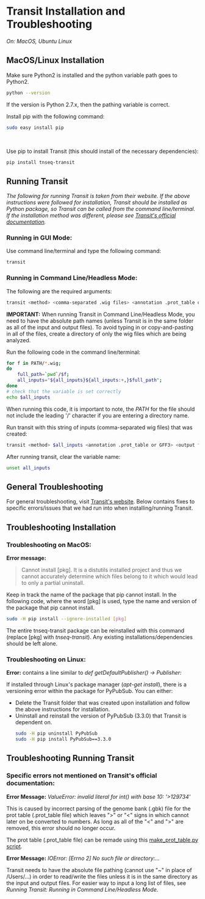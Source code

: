 Transit Installation and Troubleshooting
=============================
_On: MacOS, Ubuntu Linux_
</br>

MacOS/Linux Installation
-------------------------------
Make sure Python2 is installed and the python variable path goes to Python2.
```bash
python --version
```
If the version is Python 2.7.x, then the pathing variable is correct. 
</br>

Install pip with the following command:
```bash
sudo easy install pip 
``` 
</br>

Use pip to install Transit (this should install of the necessary dependencies):
```bash
pip install tnseq-transit
``` 

Running Transit
-------------------------------
<i> The following for running Transit is taken from their website. If the above instructions were followed for installation, Transit should be installed as Python package, so Transit can be called from the command line/terminal. If the installation method was different, please see [Transit's official documentation](https://transit.readthedocs.io/en/latest/transit_running.html). </i>

### Running in GUI Mode: ###
Use command line/terminal and type the following command:
```bash
transit
```

### Running in Command Line/Headless Mode: ###
The following are the required arguments:
```bash
transit <method> <comma-separated .wig files> <annotation .prot_table or GFF3> <output file> [Optional Arguments]
``` 
__IMPORTANT:__ When running Transit in Command Line/Headless Mode, you need to have the absolute path names (unless Transit is in the same folder as all of the input and output files). 
To avoid typing in or copy-and-pasting in all of the files, create a directory of only the wig files which are being analyzed. 

Run the following code in the command line/terminal:
```bash
for f in PATH/*.wig;
do
	full_path=`pwd`/$f;
	all_inputs="${all_inputs}${all_inputs:+,}$full_path";
done
# check that the variable is set correctly
echo $all_inputs 
```
When running this code, it is important to note, the _PATH_ for the file should not include the leading '/' character if you are entering a directory name.

Run transit with this string of inputs (comma-separated wig files) that was created:
```bash
transit <method> $all_inputs <annotation .prot_table or GFF3> <output file> [Optional Arguments]
```

After running transit, clear the variable name:
```bash 
unset all_inputs
``` 

General Troubleshooting
------------------------------
For general troubleshooting, visit [Transit's website](https://transit.readthedocs.io/en/latest/transit_install.html#troubleshooting). Below contains fixes to specific errors/issues that we had run into when installing/running Transit.

Troubleshooting Installation
-------------------------------
<h3> Troubleshooting on MacOS: </h3>

__Error message:__ 
> Cannot install [pkg]. It is a distutils installed project and thus we cannot accurately determine which files belong to it which would lead to only a partial uninstall.

Keep in track the name of the package that pip cannot install. In the following code, where the word [pkg] is used, type the name and version of the package that pip cannot install. 
```bash
sudo -H pip install --ignore-installed [pkg]
```
The entire tnseq-transit package can be reinstalled with this command (replace [pkg] with _tnseq-transit_). Any existing installations/dependencies should be left alone.

<h3> Troubleshooting on Linux: </h3>

__Error:__ contains a line similar to _def getDefaultPublisher() -> Publisher:_

If installed through Linux's package manager (_apt-get install_), there is a versioning error within the package for PyPubSub. 
You can either:
* Delete the Transit folder that was created upon installation and follow the above instructions for installation.
* Uninstall and reinstall the version of PyPubSub (3.3.0) that Transit is dependent on.
    ```bash
	sudo -H pip uninstall PyPubSub
	sudo -H pip install PyPubSub==3.3.0
    ```

Troubleshooting Running Transit
-------------------------------
<h3> Specific errors not mentioned on Transit's official documentation: </h3>


__Error Message:__ _ValueError: invalid literal for int() with base 10: '>129734'_ 

This is caused by incorrect parsing of the genome bank (.gbk) file for the prot table (.prot_table file) which leaves ">" or "<" signs in which cannot later on be converted to numbers. As long as all of the "<" and ">" are removed, this error should no longer occur. 

The prot table (.prot_table file) can be remade using this [make_prot_table.py script](https://github.com/tang-amy/GeisingerLab/blob/wip/TnSeqProcessing/src/make_prot_table.py).   


__Error Message:__ _IOError: [Errno 2] No such file or directory:..._

Transit needs to have the absolute file pathing (cannot use "~" in place of /Users/...) in order to read/write the files unless it is in the same directory as the input and output files. For easier way to input a long list of files, see _Running Transit: Running in Command Line/Headless Mode_.
